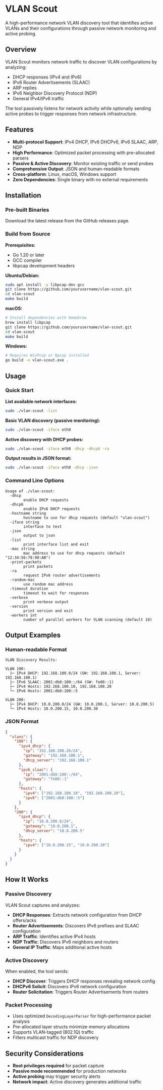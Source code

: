 # VLAN Scout

A high-performance network VLAN discovery tool that identifies active VLANs and their configurations through passive network monitoring and active probing.

## Overview

VLAN Scout monitors network traffic to discover VLAN configurations by analyzing:

- DHCP responses (IPv4 and IPv6)
- IPv6 Router Advertisements (SLAAC)
- ARP replies
- IPv6 Neighbor Discovery Protocol (NDP)
- General IPv4/IPv6 traffic

The tool passively listens for network activity while optionally sending active probes to trigger responses from network infrastructure.

## Features

- **Multi-protocol Support**: IPv4 DHCP, IPv6 DHCPv6, IPv6 SLAAC, ARP, NDP
- **High Performance**: Optimized packet processing with pre-allocated parsers
- **Passive & Active Discovery**: Monitor existing traffic or send probes
- **Comprehensive Output**: JSON and human-readable formats
- **Cross-platform**: Linux, macOS, Windows support
- **Zero Dependencies**: Single binary with no external requirements

## Installation

### Pre-built Binaries

Download the latest release from the GitHub releases page.

### Build from Source

**Prerequisites:**

- Go 1.20 or later
- GCC compiler
- libpcap development headers

**Ubuntu/Debian:**

```bash
sudo apt install -y libpcap-dev gcc
git clone https://github.com/yourusername/vlan-scout.git
cd vlan-scout
make build
```

**macOS:**

```bash
# Install dependencies with Homebrew
brew install libpcap
git clone https://github.com/yourusername/vlan-scout.git
cd vlan-scout
make build
```

**Windows:**

```bash
# Requires WinPcap or Npcap installed
go build -o vlan-scout.exe .
```

## Usage

### Quick Start

**List available network interfaces:**

```bash
sudo ./vlan-scout -list
```

**Basic VLAN discovery (passive monitoring):**

```bash
sudo ./vlan-scout -iface eth0
```

**Active discovery with DHCP probes:**

```bash
sudo ./vlan-scout -iface eth0 -dhcp -dhcp6 -ra
```

**Output results in JSON format:**

```bash
sudo ./vlan-scout -iface eth0 -dhcp -json
```

### Command Line Options

```text
Usage of ./vlan-scout:
  -dhcp
    	enable DHCP requests
  -dhcp6
    	enable IPv6 DHCP requests
  -hostname string
    	hostname to use for dhcp requests (default "vlan-scout")
  -iface string
    	interface to test
  -json
    	output to json
  -list
    	print interface list and exit
  -mac string
    	mac address to use for dhcp requests (default "12:34:56:78:90:AB")
  -print-packets
    	print packets
  -ra
    	request IPv6 router advertisements
  -random-mac
    	use random mac address
  -timeout duration
    	timeout to wait for responses
  -verbose
    	print verbose output
  -version
    	print version and exit
  -workers int
    	number of parallel workers for VLAN scanning (default 10)
```

## Output Examples

### Human-readable Format

```text
VLAN Discovery Results:

VLAN 100:
  ├─ IPv4 DHCP: 192.168.100.0/24 (GW: 192.168.100.1, Server: 192.168.100.1)
  ├─ IPv6 SLAAC: 2001:db8:100::/64 (GW: fe80::1)
  ├─ IPv4 Hosts: 192.168.100.10, 192.168.100.20
  └─ IPv6 Hosts: 2001:db8:100::5

VLAN 200:
  ├─ IPv4 DHCP: 10.0.200.0/24 (GW: 10.0.200.1, Server: 10.0.200.5)
  └─ IPv4 Hosts: 10.0.200.15, 10.0.200.30
```

### JSON Format

```json
{
  "vlans": {
    "100": {
      "ipv4_dhcp": {
        "ip": "192.168.100.26/24",
        "gateway": "192.168.100.1",
        "dhcp_server": "192.168.100.1"
      },
      "ipv6_slaac": {
        "ip": "2001:db8:100::/64", 
        "gateway": "fe80::1"
      },
      "hosts": {
        "ipv4": ["192.168.100.10", "192.168.100.20"],
        "ipv6": ["2001:db8:100::5"]
      }
    },
    "200": {
      "ipv4_dhcp": {
        "ip": "10.0.200.0/24",
        "gateway": "10.0.200.1",
        "dhcp_server": "10.0.200.5"
      },
      "hosts": {
        "ipv4": ["10.0.200.15", "10.0.200.30"]
      }
    }
  }
}
```

## How It Works

### Passive Discovery

VLAN Scout captures and analyzes:

- **DHCP Responses**: Extracts network configuration from DHCP offers/acks
- **Router Advertisements**: Discovers IPv6 prefixes and SLAAC configuration  
- **ARP Traffic**: Identifies active IPv4 hosts
- **NDP Traffic**: Discovers IPv6 neighbors and routers
- **General IP Traffic**: Maps additional active hosts

### Active Discovery

When enabled, the tool sends:

- **DHCP Discover**: Triggers DHCP responses revealing network config
- **DHCPv6 Solicit**: Discovers IPv6 network configuration
- **Router Solicitation**: Triggers Router Advertisements from routers

### Packet Processing

- Uses optimized `DecodingLayerParser` for high-performance packet analysis
- Pre-allocated layer structs minimize memory allocations
- Supports VLAN-tagged (802.1Q) traffic
- Filters multicast traffic for NDP discovery

## Security Considerations

- **Root privileges required** for packet capture
- **Passive mode recommended** for production networks  
- **Active probing** may trigger security alerts
- **Network impact**: Active discovery generates additional traffic
